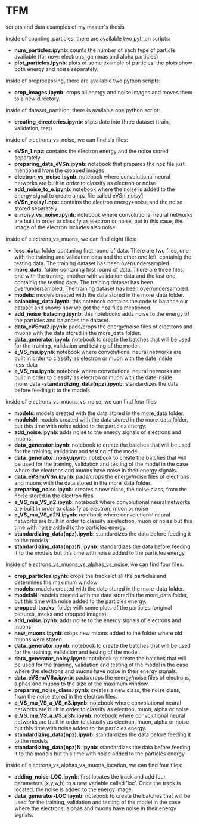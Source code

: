 # TFM
scripts and data examples of my master's thesis

inside of counting_particles, there are available two python scripts:
- **num_particles.ipynb**: counts the number of each type of particle available (for now: electrons, gammas and alpha particles)
- **plot_particles.ipynb**: plots of some example of particles. the plots show both energy and noise separately. 

inside of preprocessing, there are available two python scripts:
- **crop_images.ipynb**: crops all energy and noise images and moves them to a new directory.

inside of dataset_partition, there is available one python script:
- **creating_directories.ipynb**: slipts date into three dataset (train, validation, test)

inside of electrons_vs_noise, we can find six files:
- **eVSn_1.npz**: contains the electron energy and the noise stored separately
- **preparing_data_eVSn.ipynb**: notebook that prepares the npz file just mentioned from the cropped images
- **electron_vs_noise.ipynb**: notebook where convolutional neural networks are built in order to classify as electron or noise
- **add_noise_to_e.ipynb**: notebook where the noise is added to the energy signal to create a npz file called eVSn_noisy1
- **eVSn_noisy1.npz**: contains the electron energy+noise and the noise stored separately
- **e_noisy_vs_noise.ipynb**: notebook where convolutional neural networks are built in order to classify as electron or noise, but in this case, the image of the electron includes also noise

inside of electrons_vs_muons, we can find eight files:
- **less_data**: folder contaning first round of data. There are two files, one with the training and validation data and the other one left, containig the testing data. The training dataset has been over/undersampled.
- **more_data**: folder contaning first round of data. There are three files, one with the traning, another with validation data and the last one, containig the testing data. The training dataset has been over/undersampled. The training dataset has been over/undersampled.
- **models**: models created with the data stored in the more_data folder.
- **balancing_data.ipynb**: this notebook contains the code to balance our dataset and shows how we got the npz files mentioned.
- **add_noise_balacing.ipynb**: this notebooks adds noise to the energy of the particles and balances the dataset.
- **data_eVSmu2.ipynb**: pads/crops the energy/noise files of electrons and muons with the data stored in the more_data folder.
- **data_generator.ipynb**: notebook to create the batches that will be used for the training, validation and testing of the model.
- **e_VS_mu.ipynb**: notebook where convolutional neural networks are built in order to classify as electron or muon with the date inside less_data
- **e_VS_mu.ipynb**: notebook where convolutional neural networks are built in order to classify as electron or muon with the date inside more_data
-**standardizing_data(npz).ipynb**: standardizes the data before feeding it to the models

inside of electrons_vs_muons_vs_noise, we can find four files:
- **models**: models created with the data stored in the more_data folder.
- **modelsN**: models created with the data stored in the more_data folder, but this time with noise added to the particles energy.
- **add_noise.ipynb**: adds noise to the energy signals of electrons and muons.
- **data_generator.ipynb**: notebook to create the batches that will be used for the training, validation and testing of the model.
- **data_generator_noisy.ipynb**: notebook to create the batches that will be used for the training, validation and testing of the model in the case where the electrons and muons have noise in their energy signals.
- **data_eVSmuVSn.ipynb**: pads/crops the energy/noise files of electrons and muons with the data stored in the more_data folder.
- **preparing_noise.ipynb**: creates a new class, the noise class, from the noise stored in the electron files.
- **e_VS_mu_VS_n2.ipynb**: notebook where convolutional neural networks are built in order to classify as electron, muon or noise
- **e_VS_mu_VS_n2N.ipynb**: notebook where convolutional neural networks are built in order to classify as electron, muon or noise but this time with noise added to the particles energy.
- **standardizing_data(npz).ipynb**: standardizes the data before feeding it to the models
- **standardizing_data(npz)N.ipynb**: standardizes the data before feeding it to the models but this time with noise added to the particles energy.


inside of electrons_vs_muons_vs_alphas_vs_noise, we can find four files:
- **crop_particles.ipynb**: crops the tracks of all the particles and determines the maximum window
- **models**: models created with the data stored in the more_data folder.
- **modelsN**: models created with the data stored in the more_data folder, but this time with noise added to the particles energy.
- **cropped_tracks**: folder with some plots of the particles (original pictures, tracks and cropped images).
- **add_noise.ipynb**: adds noise to the energy signals of electrons and muons.
- **new_muons.ipynb**: crops new muons added to the folder where old muons were stored.
- **data_generator.ipynb**: notebook to create the batches that will be used for the training, validation and testing of the model.
- **data_generator_noisy.ipynb**: notebook to create the batches that will be used for the training, validation and testing of the model in the case where the electrons and muons have noise in their energy signals.
- **data_eVSmuVSa.ipynb**: pads/crops the energy/noise files of electrons, alphas and muons to the size of the maximum window.
- **preparing_noise_class.ipynb**: creates a new class, the noise class, from the noise stored in the electron files.
- **e_VS_mu_VS_a_VS_n3.ipynb**: notebook where convolutional neural networks are built in order to classify as electron, muon, alpha or noise
- **e_VS_mu_VS_a_VS_n3N.ipynb**: notebook where convolutional neural networks are built in order to classify as electron, muon, alpha or noise but this time with noise added to the particles energy.
- **standardizing_data(npz).ipynb**: standardizes the data before feeding it to the models
- **standardizing_data(npz)N.ipynb**: standardizes the data before feeding it to the models but this time with noise added to the particles energy.

inside of electrons_vs_alphas_vs_muons_location, we can find four files:
- **adding_noise-LOC.ipynb**: first locates the track and add four parameters (x,y,w,h) to a new variable called 'loc'. Once the track is located, the noise is added to the energy image
- **data_generator-LOC.ipynb**: notebook to create the batches that will be used for the training, validation and testing of the model in the case where the electrons, alphas and muons have noise in their energy signals.

